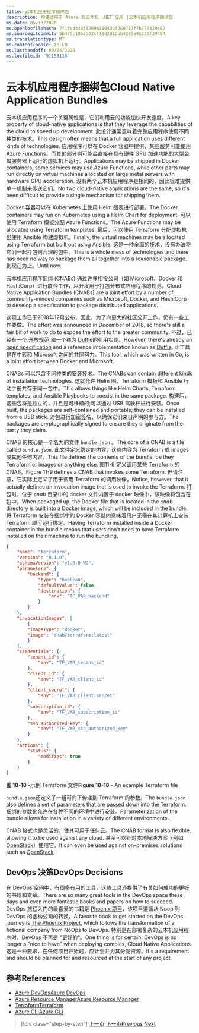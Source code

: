 ```yaml
---
title: 云本机应用程序捆绑包
description: 构建适用于 Azure 的云本机 .NET 应用 |云本机应用程序捆绑包
ms.date: 05/13/2020
ms.openlocfilehash: 7f1fcd448f3299a31043bf269717f7b777329c62
ms.sourcegitcommit: 5b475c1855b32cf78d2d1bbb4295e4c236f39464
ms.translationtype: MT
ms.contentlocale: zh-CN
ms.lasthandoff: 09/24/2020
ms.locfileid: "91158118"
---
```

# <a name="cloud-native-application-bundles"></a><span data-ttu-id="76054-103">云本机应用程序捆绑包</span><span class="sxs-lookup"><span data-stu-id="76054-103">Cloud Native Application Bundles</span></span>

<span data-ttu-id="76054-104">云本机应用程序的一个关键属性是，它们利用云的功能加快开发速度。</span><span class="sxs-lookup"><span data-stu-id="76054-104">A key property of cloud-native applications is that they leverage the capabilities of the cloud to speed up development.</span></span> <span data-ttu-id="76054-105">此设计通常意味着完整应用程序使用不同种类的技术。</span><span class="sxs-lookup"><span data-stu-id="76054-105">This design often means that a full application uses different kinds of technologies.</span></span> <span data-ttu-id="76054-106">应用程序可以在 Docker 容器中提供，某些服务可能使用 Azure Functions，而其他部分则可能会直接在具有硬件 GPU 加速功能的大型金属服务器上运行的虚拟机上运行。</span><span class="sxs-lookup"><span data-stu-id="76054-106">Applications may be shipped in Docker containers, some services may use Azure Functions, while other parts may run directly on virtual machines allocated on large metal servers with hardware GPU acceleration.</span></span> <span data-ttu-id="76054-107">没有两个云本机应用程序是相同的，因此很难提供单一机制来传送它们。</span><span class="sxs-lookup"><span data-stu-id="76054-107">No two cloud-native applications are the same, so it's been difficult to provide a single mechanism for shipping them.</span></span>

<span data-ttu-id="76054-108">Docker 容器可以在 Kubernetes 上使用 Helm 图表进行部署。</span><span class="sxs-lookup"><span data-stu-id="76054-108">The Docker containers may run on Kubernetes using a Helm Chart for deployment.</span></span> <span data-ttu-id="76054-109">可以使用 Terraform 模板分配 Azure Functions。</span><span class="sxs-lookup"><span data-stu-id="76054-109">The Azure Functions may be allocated using Terraform templates.</span></span> <span data-ttu-id="76054-110">最后，可以使用 Terraform 分配虚拟机，但使用 Ansible 构建虚拟机。</span><span class="sxs-lookup"><span data-stu-id="76054-110">Finally, the virtual machines may be allocated using Terraform but built out using Ansible.</span></span> <span data-ttu-id="76054-111">这是一种全面的技术，没有办法将它们一起打包到合理的包中。</span><span class="sxs-lookup"><span data-stu-id="76054-111">This is a whole mess of technologies and there has been no way to package them all together into a reasonable package.</span></span> <span data-ttu-id="76054-112">到现在为止。</span><span class="sxs-lookup"><span data-stu-id="76054-112">Until now.</span></span>

<span data-ttu-id="76054-113">云本机应用程序捆绑 (CNABs) 通过许多相投公司（如 Microsoft、Docker 和 HashiCorp）进行联合工作，以开发用于打包分布式应用程序的规范。</span><span class="sxs-lookup"><span data-stu-id="76054-113">Cloud Native Application Bundles (CNABs) are a joint effort by a number of community-minded companies such as Microsoft, Docker, and HashiCorp to develop a specification to package distributed applications.</span></span>

<span data-ttu-id="76054-114">这项工作已于2018年12月公布，因此，为了向更大的社区公开工作，仍有一些工作要做。</span><span class="sxs-lookup"><span data-stu-id="76054-114">The effort was announced in December of 2018, so there's still a fair bit of work to do to expose the effort to the greater community.</span></span> <span data-ttu-id="76054-115">不过，已经有一个 [开放规范](https://github.com/deislabs/cnab-spec) 和一个称为 [Duffle](https://duffle.sh/)的引用实现。</span><span class="sxs-lookup"><span data-stu-id="76054-115">However, there's already an [open specification](https://github.com/deislabs/cnab-spec) and a reference implementation known as [Duffle](https://duffle.sh/).</span></span> <span data-ttu-id="76054-116">此工具是在中转和 Microsoft 之间的共同努力。</span><span class="sxs-lookup"><span data-stu-id="76054-116">This tool, which was written in Go, is a joint effort between Docker and Microsoft.</span></span>

<span data-ttu-id="76054-117">CNABs 可以包含不同种类的安装技术。</span><span class="sxs-lookup"><span data-stu-id="76054-117">The CNABs can contain different kinds of installation technologies.</span></span> <span data-ttu-id="76054-118">这就允许 Helm 图、Terraform 模板和 Ansible 行动手册共存于同一包中。</span><span class="sxs-lookup"><span data-stu-id="76054-118">This allows things like Helm Charts, Terraform templates, and Ansible Playbooks to coexist in the same package.</span></span> <span data-ttu-id="76054-119">构建后，这些包将是独立的，并且是可移植的;可以通过 USB 驾驶杆进行安装。</span><span class="sxs-lookup"><span data-stu-id="76054-119">Once built, the packages are self-contained and portable; they can be installed from a USB stick.</span></span>  <span data-ttu-id="76054-120">对包进行加密签名，以确保它们来自声明的参与方。</span><span class="sxs-lookup"><span data-stu-id="76054-120">The packages are cryptographically signed to ensure they originate from the party they claim.</span></span>

<span data-ttu-id="76054-121">CNAB 的核心是一个名为的文件 `bundle.json` 。</span><span class="sxs-lookup"><span data-stu-id="76054-121">The core of a CNAB is a file called `bundle.json`.</span></span> <span data-ttu-id="76054-122">此文件定义绑定的内容，这些内容为 Terraform 或 images 或其他任何内容。</span><span class="sxs-lookup"><span data-stu-id="76054-122">This file defines the contents of the bundle, be they Terraform or images or anything else.</span></span> <span data-ttu-id="76054-123">图11-9 定义调用某些 Terraform 的 CNAB。</span><span class="sxs-lookup"><span data-stu-id="76054-123">Figure 11-9 defines a CNAB that invokes some Terraform.</span></span> <span data-ttu-id="76054-124">但请注意，它实际上定义了用于调用 Terraform 的调用映像。</span><span class="sxs-lookup"><span data-stu-id="76054-124">Notice, however, that it actually defines an invocation image that is used to invoke the Terraform.</span></span> <span data-ttu-id="76054-125">打包时，位于 *cnab* 目录中的 docker 文件内置于 docker 映像中，该映像将包含在包中。</span><span class="sxs-lookup"><span data-stu-id="76054-125">When packaged up, the Docker file that is located in the *cnab* directory is built into a Docker image, which will be included in the bundle.</span></span> <span data-ttu-id="76054-126">将 Terraform 安装在捆绑中的 Docker 容器内意味着用户无需在其计算机上安装 Terraform 即可运行绑定。</span><span class="sxs-lookup"><span data-stu-id="76054-126">Having Terraform installed inside a Docker container in the bundle means that users don't need to have Terraform installed on their machine to run the bundling.</span></span>

```json
{
    "name": "terraform",
    "version": "0.1.0",
    "schemaVersion": "v1.0.0-WD",
    "parameters": {
        "backend": {
            "type": "boolean",
            "defaultValue": false,
            "destination": {
                "env": "TF_VAR_backend"
            }
        }
    },
    "invocationImages": [
        {
        "imageType": "docker",
        "image": "cnab/terraform:latest"
        }
    ],
    "credentials": {
        "tenant_id": {
            "env": "TF_VAR_tenant_id"
        },
        "client_id": {
            "env": "TF_VAR_client_id"
        },
        "client_secret": {
            "env": "TF_VAR_client_secret"
        },
        "subscription_id": {
            "env": "TF_VAR_subscription_id"
        },
        "ssh_authorized_key": {
            "env": "TF_VAR_ssh_authorized_key"
        }
    },
    "actions": {
        "status": {
            "modifies": true
        }
    }
}
```

<span data-ttu-id="76054-127">**图 10-18** -示例 Terraform 文件</span><span class="sxs-lookup"><span data-stu-id="76054-127">**Figure 10-18** - An example Terraform file</span></span>

<span data-ttu-id="76054-128">`bundle.json`还定义了一组可向下传递到 Terraform 的参数。</span><span class="sxs-lookup"><span data-stu-id="76054-128">The `bundle.json` also defines a set of parameters that are passed down into the Terraform.</span></span> <span data-ttu-id="76054-129">捆绑的参数化允许在各种不同的环境中进行安装。</span><span class="sxs-lookup"><span data-stu-id="76054-129">Parameterization of the bundle allows for installation in a variety of different environments.</span></span>

<span data-ttu-id="76054-130">CNAB 格式也是灵活的，使其可用于任何云。</span><span class="sxs-lookup"><span data-stu-id="76054-130">The CNAB format is also flexible, allowing it to be used against any cloud.</span></span> <span data-ttu-id="76054-131">甚至可以针对本地解决方案（例如 [OpenStack](https://www.openstack.org/)）使用它。</span><span class="sxs-lookup"><span data-stu-id="76054-131">It can even be used against on-premises solutions such as [OpenStack](https://www.openstack.org/).</span></span>

## <a name="devops-decisions"></a><span data-ttu-id="76054-132">DevOps 决策</span><span class="sxs-lookup"><span data-stu-id="76054-132">DevOps Decisions</span></span>

<span data-ttu-id="76054-133">在 DevOps 空间中，有很多有用的工具，这些工具还提供了有关如何成功的更好的书籍和文章。</span><span class="sxs-lookup"><span data-stu-id="76054-133">There are so many great tools in the DevOps space these days and even more fantastic books and papers on how to succeed.</span></span> <span data-ttu-id="76054-134">DevOps 旅程入门的最喜爱的书籍是 [Phoenix 项目](https://www.oreilly.com/library/view/the-phoenix-project/9781457191350/)，该项目遵循从 Noop 到 DevOps 的虚构公司的转换。</span><span class="sxs-lookup"><span data-stu-id="76054-134">A favorite book to get started on the DevOps journey is [The Phoenix Project](https://www.oreilly.com/library/view/the-phoenix-project/9781457191350/), which follows the transformation of a fictional company from NoOps to DevOps.</span></span> <span data-ttu-id="76054-135">特别是在部署复杂的云本机应用程序时，DevOps 不再是 "更好的"。</span><span class="sxs-lookup"><span data-stu-id="76054-135">One thing is for certain: DevOps is no longer a "nice to have" when deploying complex, Cloud Native Applications.</span></span> <span data-ttu-id="76054-136">这是一种要求，在任何项目开始时，应计划并为其分配资源。</span><span class="sxs-lookup"><span data-stu-id="76054-136">It's a requirement and should be planned for and resourced at the start of any project.</span></span>

## <a name="references"></a><span data-ttu-id="76054-137">参考</span><span class="sxs-lookup"><span data-stu-id="76054-137">References</span></span>

- [<span data-ttu-id="76054-138">Azure DevOps</span><span class="sxs-lookup"><span data-stu-id="76054-138">Azure DevOps</span></span>](https://azure.microsoft.com/services/devops/)
- [<span data-ttu-id="76054-139">Azure Resource Manager</span><span class="sxs-lookup"><span data-stu-id="76054-139">Azure Resource Manager</span></span>](/azure/azure-resource-manager/management/overview)
- [<span data-ttu-id="76054-140">Terraform</span><span class="sxs-lookup"><span data-stu-id="76054-140">Terraform</span></span>](https://www.terraform.io/)
- [<span data-ttu-id="76054-141">Azure CLI</span><span class="sxs-lookup"><span data-stu-id="76054-141">Azure CLI</span></span>](/cli/azure/)

>[!div class="step-by-step"]
><span data-ttu-id="76054-142">[上一页](infrastructure-as-code.md)
>[下一页](summary.md)</span><span class="sxs-lookup"><span data-stu-id="76054-142">[Previous](infrastructure-as-code.md)
[Next](summary.md)</span></span>
